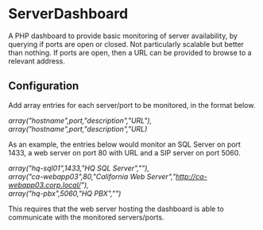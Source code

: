 # ServerDashboard

A PHP dashboard to provide basic monitoring of server availability, by querying if ports are open or closed. Not particularly scalable but better than nothing. If ports are open, then a URL can be provided to browse to a relevant address.

## Configuration

Add array entries for each server/port to be monitored, in the format below.

*array("hostname",port,"description","URL"),  
array("hostname",port,"description","URL)*

As an example, the entries below would monitor an SQL Server on port 1433, a web server on port 80 with URL and a SIP server on port 5060.

*array("hq-sql01",1433,"HQ SQL Server",""),  
array("ca-webapp03",80,"California Web Server","http://ca-webapp03.corp.local/"),  
array("hq-pbx",5060,"HQ PBX","")*

This requires that the web server hosting the dashboard is able to communicate with the monitored servers/ports.
